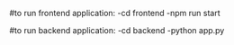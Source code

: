 #to run frontend application:
  -cd frontend
  -npm run start

#to run backend application:
  -cd backend
  -python app.py
